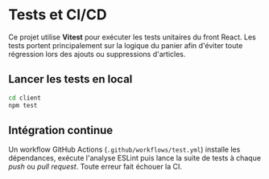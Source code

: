 # Tests et CI/CD

Ce projet utilise **Vitest** pour exécuter les tests unitaires du front React. Les tests portent principalement sur la logique du panier afin d'éviter toute régression lors des ajouts ou suppressions d'articles.

## Lancer les tests en local

```bash
cd client
npm test
```

## Intégration continue

Un workflow GitHub Actions (`.github/workflows/test.yml`) installe les dépendances, exécute l'analyse ESLint puis lance la suite de tests à chaque *push* ou *pull request*. Toute erreur fait échouer la CI.
